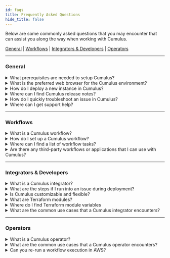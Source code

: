 ```yaml
---
id: faqs
title: Frequently Asked Questions
hide_title: false
---
```


Below are some commonly asked questions that you may encounter that can assist you along the way when working with Cumulus.

[General](#general) | [Workflows](#workflows) | [Integrators & Developers](#integrators--developers) | [Operators](#operators)

---

### General

<details>
  <summary>What prerequisites are needed to setup Cumulus?</summary>
  Answer: Here is a list of the tools and access that you will need in order to get started. To maintain the up-to-date versions that we are using please visit our [Cumulus main README](https://github.com/nasa/cumulus) for details.

- [NVM](https://github.com/creationix/nvm) for node versioning
- [AWS CLI](http://docs.aws.amazon.com/cli/latest/userguide/installing.html)
- Bash
- Docker (only required for testing)
- docker-compose (only required for testing `pip install docker-compose`)
- Python
- [pipenv](https://pypi.org/project/pipenv/)
  
  > Keep in mind you will need access to the AWS console and an [Earthdata account](https://urs.earthdata.nasa.gov/) before you can deploy Cumulus.
</details>

<details>
  <summary>What is the preferred web browser for the Cumulus environment?</summary>

  Answer: Our preferred web browser is the latest version of [Google Chrome](https://www.google.com/chrome/).
</details>

<details>
  <summary>How do I deploy a new instance in Cumulus?</summary>

  Answer: For steps on the Cumulus deployment process go to [How to Deploy Cumulus](../deployment/deployment-readme).
</details>

<details>
  <summary>Where can I find Cumulus release notes?</summary>

  Answer: To get the latest information about updates to Cumulus go to [Cumulus Versions](https://nasa.github.io/cumulus/versions).
</details>

<details>
  <summary>How do I quickly troubleshoot an issue in Cumulus?</summary>

  Answer: To troubleshoot and fix issues in Cumulus reference our recommended solutions in [Troubleshooting Cumulus](../troubleshooting/troubleshooting-readme).
</details>

<details>
  <summary>Where can I get support help?</summary>

  Answer: The following options are available for assistance:

* Cumulus: Outside NASA users should file a [GitHub issue](https://github.com/nasa/cumulus/issues) and inside NASA users should file a Cumulus JIRA ticket.
* AWS: You can create a case in the [AWS Support Center](https://console.aws.amazon.com/support/home), accessible via your AWS Console.

> For more information on how to submit an issue or contribute to Cumulus follow our guidelines at [Contributing](https://github.com/nasa/cumulus/blob/master/CONTRIBUTING.md)
</details>

---

### Workflows

<details>
  <summary>What is a Cumulus workflow?</summary>

  Answer: A workflow is a provider-configured set of steps that describe the process to ingest data. Workflows are defined using [AWS Step Functions](https://docs.aws.amazon.com/step-functions/index.html). For more details, we suggest visiting the [Workflows](../workflows/workflows-readme) section.
</details>

<details>
  <summary>How do I set up a Cumulus workflow?</summary>

  Answer: You will need to create a provider, have an associated collection (add a new one), and generate a new rule first. Then you can set up a Cumulus workflow by following these steps [here](../workflows/developing-a-cumulus-workflow).
</details>

<details>
  <summary>Where can I find a list of workflow tasks?</summary>

  Answer: You can access a list of reusable tasks for Cumulus development at [Cumulus Tasks](../tasks).
</details>

<details>
  <summary>Are there any third-party workflows or applications that I can use with Cumulus?</summary>

  Answer: The Cumulus team works with various partners to help build a robust framework. You can visit our [External Contributions](../external-contributions/external-contributions) section to see what other options are available to help you customize Cumulus for your needs.
</details>

---

### Integrators & Developers

<details>
  <summary>What is a Cumulus integrator?</summary>

  Answer: Those who are working within Cumulus and AWS for deployments and to manage workflows. They may perform the following functions:

* Configure and deploy Cumulus to the AWS environment
* Configure Cumulus workflows
* Write custom workflow tasks

</details>

<details>
  <summary>What are the steps if I run into an issue during deployment?</summary>

  Answer: If you encounter an issue with your deployment go to the [Troubleshooting Deployment](../troubleshooting/troubleshooting-deployment) guide.
</details>

<details>
  <summary>Is Cumulus customizable and flexible?</summary>

  Answer: Yes. Cumulus is a modular architecture that allows you to decide which components that you want/need to deploy. These components are maintained as Terraform modules.
</details>

<details>
  <summary>What are Terraform modules?</summary>

  Answer: They are modules that are composed to create a Cumulus deployment, which gives integrators the flexibility to choose the components of Cumulus that want/need. To view Cumulus maintained modules or steps on how to create a module go to [Terraform modules](https://github.com/nasa/cumulus/tree/master/tf-modules).
</details>

<details>
  <summary>Where do I find Terraform module variables</summary>

  Answer: Go [here](https://github.com/nasa/cumulus/blob/master/tf-modules/cumulus/variables.tf) for a list of Cumulus maintained variables.
</details>

<details>
  <summary>What are the common use cases that a Cumulus integrator encounters?</summary>

  Answer: The following are some examples of possible use cases you may see:

* [Creating Cumulus Data Management Types](../integrator-guide/create-cumulus-data-mgmt-types)
* [Workflow: Add New Lambda](../integrator-guide/workflow-add-new-lambda)
* [Workflow: Troubleshoot Failed Step(s)](../integrator-guide/workflow-ts-failed-step)

</details>

---

### Operators

<details>
  <summary>What is a Cumulus operator?</summary>

  Answer: Those that ingests, archives, and troubleshoots datasets (called collections in Cumulus). Your daily activities might include but not limited to the following:

* Ingesting datasets
* Maintaining historical data ingest
* Starting and stopping data handlers
* Managing collections
* Managing provider definitions
* Creating, enabling, and disabling rules
* Investigating errors for granules and deleting or re-ingesting granules
* Investigating errors in executions and isolating failed workflow step(s)

</details>

<details>
  <summary>What are the common use cases that a Cumulus operator encounters?</summary>

  Answer: The following are some examples of possible use cases you may see:

* [Kinesis Stream For Ingest](../operator-docs/kinesis-stream-for-ingest)
* [Create Rule In Cumulus](../operator-docs/create-rule-in-cumulus)
* [Granule Workflows](../operator-docs/granule-workflows)

Explore more Cumulus operator best practices and how-tos in the dedicated [Operator Docs](../operator-docs/).
</details>

<details>
  <summary>Can you re-run a workflow execution in AWS?</summary>

  Answer: Yes. For steps on how to re-run a workflow execution go to [Re-running workflow executions](../operator-docs/rerunning-workflow-executions) in the [Cumulus Operator Docs](../operator-docs/about-operator-docs).
</details>
